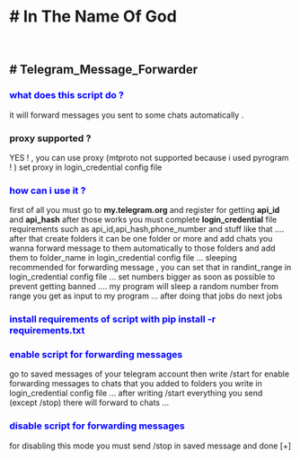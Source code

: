<h1># In The Name Of God</h1><br>
<h2># Telegram_Message_Forwarder</h2>
<h3 style="color:blue;">what does this script do ?</h3>
<h7>it will forward messages you sent to some chats automatically .</h7>
<h3>proxy supported ? </h3>
<h7>YES ! , you can use proxy (mtproto not supported because i used pyrogram ! )
set proxy in login_credential config file
</h7>
<h3 style="color:blue;">how can i use it ?</h3>
<h7>
first of all you must go to <b>my.telegram.org</b> and register for getting <b>api_id</b> and <b>api_hash</b>
after those works you must complete <b>login_credential</b> file requirements such as api_id,api_hash,phone_number and stuff like that ....
after that create folders it can be one folder or more and add chats you wanna forward message to them automatically to those folders and add them to folder_name in login_credential config file ...
sleeping recommended for forwarding message , you can set that in randint_range in login_credential config file ...
set numbers bigger as soon as possible to prevent getting banned ....
my program will sleep a random number from range you get as input to my program ...
after doing that jobs do next jobs 
</h7>
<h3 style="color:blue;">install requirements of script with <b>pip install -r requirements.txt</b> </h3>
<h3 style="color:blue;">enable script for forwarding messages</h3>
<h7>
go to saved messages of your telegram account then write /start for enable forwarding messages to chats that you added to folders you write in login_credential config file ...
after writing /start everything you send (except /stop) there will forward to chats ...
</h7>
<h3 style="color:blue;">disable script for forwarding messages </h3>
<h7>
for disabling this mode you must send /stop in saved message and done [+]
</h7>
</h7>